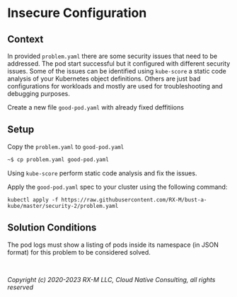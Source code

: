 # Insecure Configuration

## Context

In provided `problem.yaml` there are some security issues that need to be
addressed. The pod start successful but it configured with different security
issues. Some of the issues can be identified using `kube-score` a static code
analysis of your Kubernetes object definitions. Others are just bad
configurations for workloads and mostly are used for troubleshooting and
debugging purposes.

Create a new file `good-pod.yaml` with already fixed deffitiions

## Setup

Copy the `problem.yaml` to `good-pod.yaml`

```bash
~$ cp problem.yaml good-pod.yaml
```

Using `kube-score` perform static code analysis and fix the issues.

Apply the `good-pod.yaml` spec to your cluster using the following command:

```
kubectl apply -f https://raw.githubusercontent.com/RX-M/bust-a-kube/master/security-2/problem.yaml
```

## Solution Conditions

The pod logs must show a listing of pods inside its namespace (in JSON format) for this problem to be considered solved.

<br>

_Copyright (c) 2020-2023 RX-M LLC, Cloud Native Consulting, all rights reserved_

[RX-M LLC]: https://rx-m.io/rxm-cnc.svg "RX-M LLC"
